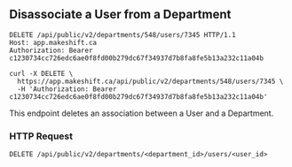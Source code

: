## Disassociate a User from a Department

```http
DELETE /api/public/v2/departments/548/users/7345 HTTP/1.1
Host: app.makeshift.ca
Authorization: Bearer c1230734cc726edc6ae0f8fd00b279dc67f34937d7b8fa8fe5b13a232c11a04b
```


```shell
curl -X DELETE \
  https://app.makeshift.ca/api/public/v2/departments/548/users/7345 \
  -H 'Authorization: Bearer c1230734cc726edc6ae0f8fd00b279dc67f34937d7b8fa8fe5b13a232c11a04b'
```


This endpoint deletes an association between a User and a Department.

### HTTP Request

`DELETE /api/public/v2/departments/<department_id>/users/<user_id>`
